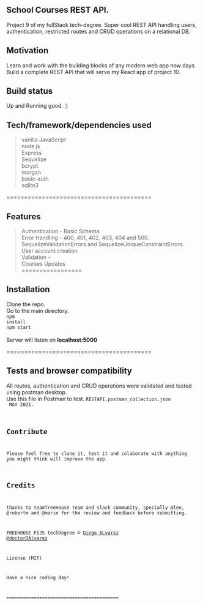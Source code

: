 ## School Courses REST API.
Project 9 of my fullStack tech-degree. Super cool REST API handling users, authentication, restricted routes and CRUD operations on a relational DB.

## Motivation
Learn and work with the building blocks of any modern web app now days. 
Build a complete REST API that will serve my React app of project 10.

## Build status
Up and Running good. ;)

## Tech/framework/dependencies used
> vanilla JavaScript <br>
> node.js<br>
> Express<br>
> Sequelize<br>
> bcrypt<br>
> morgan<br>
> basic-auth<br>
> sqlite3<br>

=========================================

## Features
> Authentication - Basic Schema.<br>
> Error Handling - 400, 401, 402, 403, 404 and 500. SequelizeValidationErrors and SequelizeUniqueConstraintErrors.<br>
> User account creation<br>
> Validation - <br>
> Courses Updates<br>
=================

## Installation
Clone the repo.<br> 
Go to the main directory.<br>
<code>npm install</code><br>
<code>npm start</code><br><br>
Server will listen on <strong>localhost:5000</strong><br>

=========================================

## Tests and browser compatibility
All routes, authentication and CRUD operations were validated and tested using postman desktop. <br>
Use this file in Postman to test. <code>RESTAPI.postman_collection.json<br>
MAY 2021.

## Contribute
Please feel free to clone it, test it and colaborate with anything you might think will improve the app.

## Credits
thanks to teamTreeHouse team and slack community, specially @lee, @robertm and @marie for the review and feedback before submitting.

TREEHOUSE FSJS techDegree © [Diego ALvarez @doctorDAlvarez]()

License (MIT)

Have a nice coding day!

=========================================
